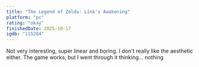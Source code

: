 ```yaml
---
title: "The Legend of Zelda: Link's Awakening"
platform: "pc"
rating: "okay"
finishedDate: 2025-10-17
igdb: "115284"
---
```


Not very interesting, super linear and boring. I don't really like the aesthetic either. The game works, but I went through it thinking... nothing
